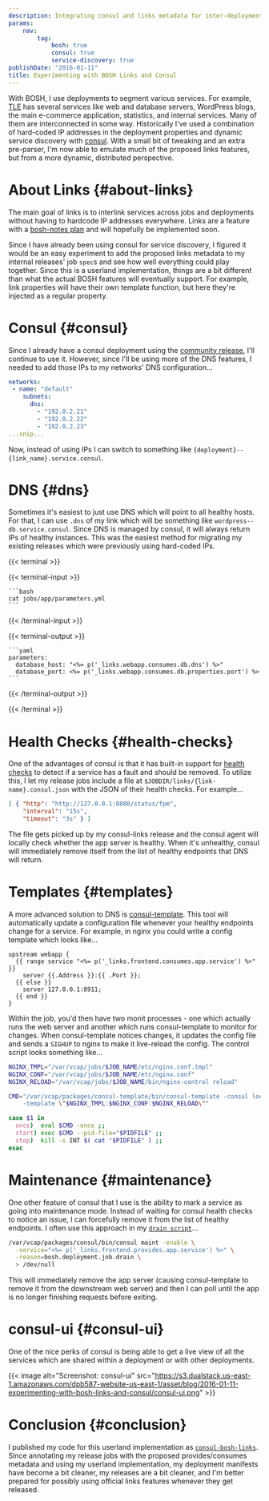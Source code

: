 ```yaml
---
description: Integrating consul and links metadata for inter-deployment service dependencies.
params:
    nav:
        tag:
            bosh: true
            consul: true
            service-discovery: true
publishDate: "2016-01-11"
title: Experimenting with BOSH Links and Consul
---
```


With BOSH, I use deployments to segment various services. For example, [TLE][1] has several services like web and database servers, WordPress blogs, the main e-commerce application, statistics, and internal services. Many of them are interconnected in some way. Historically I've used a combination of hard-coded IP addresses in the deployment properties and dynamic service discovery with [consul][2]. With a small bit of tweaking and an extra pre-parser, I'm now able to emulate much of the proposed links features, but from a more dynamic, distributed perspective.


# About Links {#about-links}

The main goal of links is to interlink services across jobs and deployments without having to hardcode IP addresses everywhere. Links are a feature with a [bosh-notes plan][3] and will hopefully be implemented soon.

Since I have already been using consul for service discovery, I figured it would be an easy experiment to add the proposed links metadata to my internal releases' job `spec`s and see how well everything could play together. Since this is a userland implementation, things are a bit different than what the actual BOSH features will eventually support. For example, link properties will have their own template function, but here they're injected as a regular property.


# Consul {#consul}

Since I already have a consul deployment using the [community release][9], I'll continue to use it. However, since I'll be using more of the DNS features, I needed to add those IPs to my networks' DNS configuration...

```yaml
networks:
 - name: "default"
    subnets:
      dns:
        - "192.0.2.21"
        - "192.0.2.22"
        - "192.0.2.23"
...snip...
```

Now, instead of using IPs I can switch to something like `{deployment}--{link_name}.service.consul`.


# DNS {#dns}

Sometimes it's easiest to just use DNS which will point to all healthy hosts. For that, I can use `.dns` of my link which will be something like `wordpress--db.service.consul`. Since DNS is managed by consul, it will always return IPs of healthy instances. This was the easiest method for migrating my existing releases which were previously using hard-coded IPs.

{{< terminal >}}

  {{< terminal-input >}}

    ```bash
    cat jobs/app/parameters.yml
    ```

  {{< /terminal-input >}}

  {{< terminal-output >}}

    ```yaml
    parameters:
      database_host: "<%= p('_links.webapp.consumes.db.dns') %>"
      database_port: <%= p('_links.webapp.consumes.db.properties.port') %>
    ```

  {{< /terminal-output >}}

{{< /terminal >}}

# Health Checks {#health-checks}

One of the advantages of consul is that it has built-in support for [health checks][5] to detect if a service has a fault and should be removed. To utilize this, I let my release jobs include a file at `$JOBDIR/links/{link-name}.consul.json` with the JSON of their health checks. For example...

```json
[ { "http": "http://127.0.0.1:8080/status/fpm",
    "interval": "15s",
    "timeout": "3s" } ]
```

The file gets picked up by my consul-links release and the consul agent will locally check whether the app server is healthy. When it's unhealthy, consul will immediately remove itself from the list of healthy endpoints that DNS will return.


# Templates {#templates}

A more advanced solution to DNS is [consul-template][6]. This tool will automatically update a configuration file whenever your healthy endpoints change for a service. For example, in nginx you could write a config template which looks like...

```go-text-template
upstream webapp {
  {{ range service "<%= p('_links.frontend.consumes.app.service') %>" }}
    server {{.Address }}:{{ .Port }};
  {{ else }}
    server 127.0.0.1:8911;
  {{ end }}
}
```

Within the job, you'd then have two monit processes - one which actually runs the web server and another which runs consul-template to monitor for changes. When consul-template notices changes, it updates the config file and sends a `SIGHUP` to nginx to make it live-reload the config. The control script looks something like...

```bash
NGINX_TMPL="/var/vcap/jobs/$JOB_NAME/etc/nginx.conf.tmpl"
NGINX_CONF="/var/vcap/jobs/$JOB_NAME/etc/nginx.conf"
NGINX_RELOAD="/var/vcap/jobs/$JOB_NAME/bin/nginx-control reload"

CMD="/var/vcap/packages/consul-template/bin/consul-template -consul localhost:8500 \
    -template \"$NGINX_TMPL:$NGINX_CONF:$NGINX_RELOAD\""

case $1 in
  once)  eval $CMD -once ;;
  start) exec $CMD --pid-file="$PIDFILE" ;;
  stop)  kill -s INT $( cat "$PIDFILE" ) ;;
esac
```


# Maintenance {#maintenance}

One other feature of consul that I use is the ability to mark a service as going into maintenance mode. Instead of waiting for consul health checks to notice an issue, I can forcefully remove it from the list of healthy endpoints. I often use this approach in my [`drain script`][7]...

```bash
/var/vcap/packages/consul/bin/consul maint -enable \
  -service="<%= p('_links.frontend.provides.app.service') %>" \
  -reason=bosh.deployment.job.drain \
  > /dev/null
```

This will immediately remove the app server (causing consul-template to remove it from the downstream web server) and then I can poll until the app is no longer finishing requests before exiting.


# consul-ui {#consul-ui}

One of the nice perks of consul is being able to get a live view of all the services which are shared within a deployment or with other deployments.

{{< image alt="Screenshot: consul-ui" src="https://s3.dualstack.us-east-1.amazonaws.com/dpb587-website-us-east-1/asset/blog/2016-01-11-experimenting-with-bosh-links-and-consul/consul-ui.png" >}}


# Conclusion {#conclusion}

I published my code for this userland implementation as [`consul-bosh-links`][8]. Since annotating my release jobs with the proposed provides/consumes metadata and using my userland implementation, my deployment manifests have become a bit cleaner, my releases are a bit cleaner, and I'm better prepared for possibly using official links features whenever they get released.


 [1]: https://www.theloopyewe.com/
 [2]: https://consul.io/
 [3]: https://github.com/cloudfoundry/bosh-notes/blob/master/links.md
 [4]: https://consul.io/docs/agent/options.html#dns_config
 [5]: https://consul.io/docs/agent/checks.html
 [6]: https://github.com/hashicorp/consul-template/
 [7]: https://bosh.io/docs/drain.html
 [8]: https://github.com/dpb587/consul-bosh-links-release
 [9]: https://github.com/cloudfoundry-community/consul-boshrelease/
